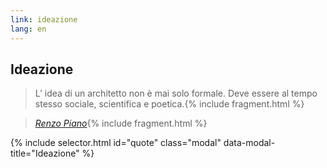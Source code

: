 ```yaml
---
link: ideazione
lang: en
---
```


## Ideazione

> L’ idea di un architetto non è mai solo formale. Deve essere al tempo stesso sociale, <span>scientifica e poetica.</span>{% include fragment.html %}

> <cite>[Renzo Piano][1]</cite>{% include fragment.html %}

[1]:#

{% include selector.html id="quote" class="modal" data-modal-title="Ideazione" %}
